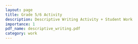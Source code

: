 ```yaml
---
layout: page
title: Grade 5/6 Activity
description: Descriptive Writing Activity + Student Work
importance: 1
pdf_name: descriptive_writing.pdf
category: work
---
```

